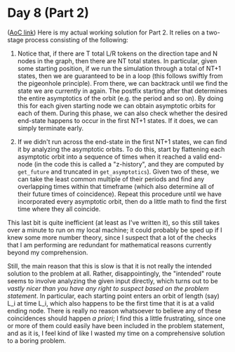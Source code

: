 # Day 8 (Part 2)
([AoC link](https://adventofcode.com/2023/day/8))
Here is my actual working solution for Part 2. It relies on a two-stage process consisting of the following:
1. Notice that, if there are T total L/R tokens on the direction tape and N nodes in the graph, then there are NT total states. In particular, given some starting position, if we run the simulation through a total of NT+1 states, then we are guaranteed to be in a loop (this follows swiftly from the pigeonhole principle). From there, we can backtrack until we find the state we are currently in again. The postfix starting after that determines the entire asymptotics of the orbit (e.g. the period and so on). By doing this for each given starting node we can obtain asymptotic orbits for each of them. During this phase, we can also check whether the desired end-state happens to occur in the first NT+1 states. If it does, we can simply terminate early.

2. If we didn't run across the end-state in the first NT+1 states, we can find it by analyzing the asymptotic orbits. To do this, start by flattening each asymptotic orbit into a sequence of times when it reached a valid end-node (in the code this is called a "z-history", and they are computed by `get_future` and truncated in `get_asymptotics`). Given two of these, we can take the least common multiple of their periods and find any overlapping times within that timeframe (which also determine all of their future times of coincidence). Repeat this procedure until we have incorporated every asymptotic orbit, then do a little math to find the first time where they all coincide. 

This last bit is quite inefficient (at least as I've written it), so this still takes over a minute to run on my local machine; it could probably be sped up if I knew some more number theory, since I suspect that a lot of the checks that I am performing are redundant for mathematical reasons currently beyond my comprehension. 

Still, the main reason that this is slow is that it is not really the intended solution to the problem at all. Rather, disappointingly, the "intended" route seems to involve analyzing the given input directly, which turns out to be *vastly nicer than you have any right to suspect based on the problem statement*. In particular, each starting point enters an orbit of length (say) L_i at time L_i, which also happens to be the first time that it is at a valid ending node. There is really no reason whatsoever to believe any of these coincidences should happen *a priori*; I find this a little frustrating, since one or more of them could easily have been included in the problem statement, and as it is, I feel kind of like I wasted my time on a comprehensive solution to a boring problem.